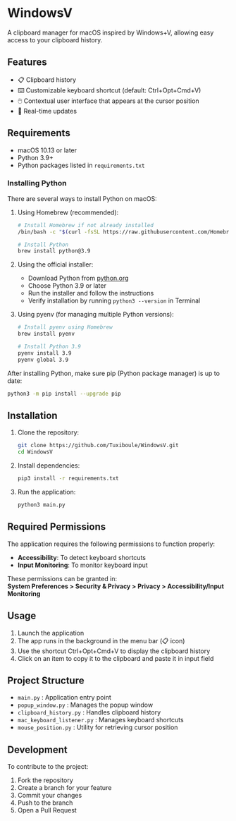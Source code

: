 # WindowsV

A clipboard manager for macOS inspired by Windows+V, allowing easy access to your clipboard history.

## Features

- 📋 Clipboard history  
- ⌨️ Customizable keyboard shortcut (default: Ctrl+Opt+Cmd+V)  
- 🖱️ Contextual user interface that appears at the cursor position  
- 🔄 Real-time updates  

## Requirements

- macOS 10.13 or later  
- Python 3.9+  
- Python packages listed in `requirements.txt`  

### Installing Python

There are several ways to install Python on macOS:

1. Using Homebrew (recommended):
   ```bash
   # Install Homebrew if not already installed
   /bin/bash -c "$(curl -fsSL https://raw.githubusercontent.com/Homebrew/install/HEAD/install.sh)"
   
   # Install Python
   brew install python@3.9
   ```

2. Using the official installer:
   - Download Python from [python.org](https://www.python.org/downloads/)
   - Choose Python 3.9 or later
   - Run the installer and follow the instructions
   - Verify installation by running `python3 --version` in Terminal

3. Using pyenv (for managing multiple Python versions):
   ```bash
   # Install pyenv using Homebrew
   brew install pyenv
   
   # Install Python 3.9
   pyenv install 3.9
   pyenv global 3.9
   ```

After installing Python, make sure pip (Python package manager) is up to date:
```bash
python3 -m pip install --upgrade pip
```

## Installation

1. Clone the repository:  
   ```bash
   git clone https://github.com/Tuxiboule/WindowsV.git
   cd WindowsV
   ```  
2. Install dependencies:  
   ```bash
   pip3 install -r requirements.txt
   ```  
3. Run the application:  
   ```bash
   python3 main.py
   ```  

## Required Permissions

The application requires the following permissions to function properly:  
- **Accessibility**: To detect keyboard shortcuts  
- **Input Monitoring**: To monitor keyboard input  

These permissions can be granted in:  
**System Preferences > Security & Privacy > Privacy > Accessibility/Input Monitoring**  

## Usage

1. Launch the application  
2. The app runs in the background in the menu bar (📋 icon)  
3. Use the shortcut Ctrl+Opt+Cmd+V to display the clipboard history  
4. Click on an item to copy it to the clipboard and paste it in input field

## Project Structure

- `main.py` : Application entry point  
- `popup_window.py` : Manages the popup window  
- `clipboard_history.py` : Handles clipboard history  
- `mac_keyboard_listener.py` : Manages keyboard shortcuts  
- `mouse_position.py` : Utility for retrieving cursor position  

## Development

To contribute to the project:  
1. Fork the repository  
2. Create a branch for your feature  
3. Commit your changes  
4. Push to the branch  
5. Open a Pull Request  